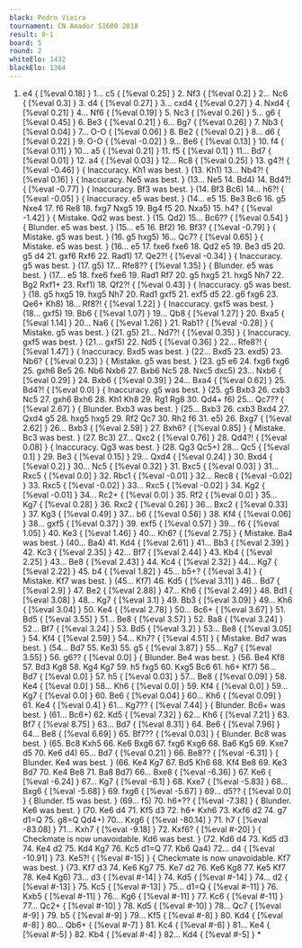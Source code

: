 ```yaml
---
black: Pedro Vieira
tournament: CN Amador S1600 2018
result: 0-1
board: 5
round: 2
whiteElo: 1432
blackElo: 1364
---
```


1. e4 { [%eval 0.18] } 1... c5 { [%eval 0.25] } 2. Nf3 { [%eval 0.2] } 2... Nc6 { [%eval 0.3] } 3. d4 { [%eval 0.27] } 3... cxd4 { [%eval 0.27] } 4. Nxd4 { [%eval 0.21] } 4... Nf6 { [%eval 0.19] } 5. Nc3 { [%eval 0.26] } 5... g6 { [%eval 0.45] } 6. Be3 { [%eval 0.21] } 6... Bg7 { [%eval 0.26] } 7. Nb3 { [%eval 0.04] } 7... O-O { [%eval 0.06] } 8. Be2 { [%eval 0.2] } 8... d6 { [%eval 0.22] } 9. O-O { [%eval -0.02] } 9... Be6 { [%eval 0.13] } 10. f4 { [%eval 0.11] } 10... a5 { [%eval 0.21] } 11. f5 { [%eval 0.1] } 11... Bd7 { [%eval 0.01] } 12. a4 { [%eval 0.03] } 12... Rc8 { [%eval 0.25] } 13. g4?! { [%eval -0.46] } { Inaccuracy. Kh1 was best. } (13. Kh1) 13... Nb4?! { [%eval 0.16] } { Inaccuracy. Ne5 was best. } (13... Ne5 14. Bd4) 14. Bd4?! { [%eval -0.77] } { Inaccuracy. Bf3 was best. } (14. Bf3 Bc6) 14... h6?! { [%eval -0.05] } { Inaccuracy. e5 was best. } (14... e5 15. Be3 Bc6 16. g5 Nxe4 17. f6 Re8 18. fxg7 Nxg5 19. Bg4 f5 20. Nxa5) 15. h4? { [%eval -1.42] } { Mistake. Qd2 was best. } (15. Qd2) 15... Bc6?? { [%eval 0.54] } { Blunder. e5 was best. } (15... e5 16. Bf2) 16. Bf3? { [%eval -0.79] } { Mistake. g5 was best. } (16. g5 hxg5) 16... Qc7? { [%eval 0.65] } { Mistake. e5 was best. } (16... e5 17. fxe6 fxe6 18. Qd2 e5 19. Be3 d5 20. g5 d4 21. gxf6 Rxf6 22. Rad1) 17. Qe2?! { [%eval -0.34] } { Inaccuracy. g5 was best. } (17. g5) 17... Rfe8?? { [%eval 1.35] } { Blunder. e5 was best. } (17... e5 18. fxe6 fxe6 19. Rad1 Rf7 20. g5 hxg5 21. hxg5 Nh7 22. Bg2 Rxf1+ 23. Rxf1) 18. Qf2?! { [%eval 0.43] } { Inaccuracy. g5 was best. } (18. g5 hxg5 19. hxg5 Nh7 20. Rad1 gxf5 21. exf5 d5 22. g6 fxg6 23. Qe6+ Kh8) 18... Rf8?! { [%eval 1.22] } { Inaccuracy. gxf5 was best. } (18... gxf5) 19. Bb6 { [%eval 1.07] } 19... Qb8 { [%eval 1.27] } 20. Bxa5 { [%eval 1.14] } 20... Na6 { [%eval 1.26] } 21. Rab1? { [%eval -0.28] } { Mistake. g5 was best. } (21. g5) 21... Nd7?! { [%eval 0.35] } { Inaccuracy. gxf5 was best. } (21... gxf5) 22. Nd5 { [%eval 0.36] } 22... Rfe8?! { [%eval 1.47] } { Inaccuracy. Bxd5 was best. } (22... Bxd5 23. exd5) 23. Nb6? { [%eval 0.23] } { Mistake. g5 was best. } (23. g5 e6 24. fxg6 fxg6 25. gxh6 Be5 26. Nb6 Nxb6 27. Bxb6 Nc5 28. Nxc5 dxc5) 23... Nxb6 { [%eval 0.29] } 24. Bxb6 { [%eval 0.39] } 24... Bxa4 { [%eval 0.62] } 25. Bd4?! { [%eval 0.0] } { Inaccuracy. g5 was best. } (25. g5 Bxb3 26. cxb3 Nc5 27. gxh6 Bxh6 28. Kh1 Kh8 29. Rg1 Rg8 30. Qd4+ f6) 25... Qc7?? { [%eval 2.67] } { Blunder. Bxb3 was best. } (25... Bxb3 26. cxb3 Bxd4 27. Qxd4 g5 28. hxg5 hxg5 29. Rf2 Qc7 30. Rh2 f6 31. e5) 26. Bxg7 { [%eval 2.62] } 26... Bxb3 { [%eval 2.59] } 27. Bxh6? { [%eval 0.85] } { Mistake. Bc3 was best. } (27. Bc3) 27... Qxc2 { [%eval 0.76] } 28. Qd4?! { [%eval 0.08] } { Inaccuracy. Qg3 was best. } (28. Qg3 Qc5+) 28... Qc5 { [%eval 0.1] } 29. Be3 { [%eval 0.15] } 29... Qxd4 { [%eval 0.24] } 30. Bxd4 { [%eval 0.2] } 30... Nc5 { [%eval 0.32] } 31. Bxc5 { [%eval 0.03] } 31... Rxc5 { [%eval 0.0] } 32. Rbc1 { [%eval -0.01] } 32... Rec8 { [%eval -0.02] } 33. Rxc5 { [%eval -0.02] } 33... Rxc5 { [%eval -0.02] } 34. Kg2 { [%eval -0.01] } 34... Rc2+ { [%eval 0.0] } 35. Rf2 { [%eval 0.0] } 35... Kg7 { [%eval 0.28] } 36. Rxc2 { [%eval 0.26] } 36... Bxc2 { [%eval 0.33] } 37. Kg3 { [%eval 0.49] } 37... b6 { [%eval 0.56] } 38. Kf4 { [%eval 0.06] } 38... gxf5 { [%eval 0.37] } 39. exf5 { [%eval 0.57] } 39... f6 { [%eval 1.05] } 40. Ke3 { [%eval 1.46] } 40... Kh6? { [%eval 2.75] } { Mistake. Ba4 was best. } (40... Ba4) 41. Kd4 { [%eval 2.61] } 41... Bb3 { [%eval 2.39] } 42. Kc3 { [%eval 2.35] } 42... Bf7 { [%eval 2.44] } 43. Kb4 { [%eval 2.25] } 43... Be8 { [%eval 2.43] } 44. Kc4 { [%eval 2.32] } 44... Kg7 { [%eval 2.22] } 45. b4 { [%eval 1.82] } 45... b5+? { [%eval 3.4] } { Mistake. Kf7 was best. } (45... Kf7) 46. Kd5 { [%eval 3.11] } 46... Bd7 { [%eval 2.9] } 47. Be2 { [%eval 2.88] } 47... Kh6 { [%eval 2.49] } 48. Bd1 { [%eval 3.08] } 48... Kg7 { [%eval 3.1] } 49. Bb3 { [%eval 3.09] } 49... Kh6 { [%eval 3.04] } 50. Ke4 { [%eval 2.78] } 50... Bc6+ { [%eval 3.67] } 51. Bd5 { [%eval 3.55] } 51... Be8 { [%eval 3.57] } 52. Ba8 { [%eval 3.24] } 52... Bf7 { [%eval 3.24] } 53. Bd5 { [%eval 3.2] } 53... Be8 { [%eval 3.05] } 54. Kf4 { [%eval 2.59] } 54... Kh7? { [%eval 4.51] } { Mistake. Bd7 was best. } (54... Bd7 55. Ke3) 55. g5 { [%eval 3.87] } 55... Kg7 { [%eval 3.55] } 56. g6?? { [%eval 0.0] } { Blunder. Be4 was best. } (56. Be4 Kf8 57. Bd3 Kg8 58. Kg4 Kg7 59. h5 fxg5 60. Kxg5 Bc6 61. h6+ Kf7) 56... Bd7 { [%eval 0.0] } 57. h5 { [%eval 0.03] } 57... Be8 { [%eval 0.09] } 58. Ke4 { [%eval 0.0] } 58... Kh6 { [%eval 0.0] } 59. Kf4 { [%eval 0.0] } 59... Kg7 { [%eval 0.0] } 60. Be6 { [%eval 0.04] } 60... Kh6 { [%eval 0.09] } 61. Ke4 { [%eval 0.4] } 61... Kg7?? { [%eval 7.44] } { Blunder. Bc6+ was best. } (61... Bc6+) 62. Kd5 { [%eval 7.32] } 62... Kh6 { [%eval 7.21] } 63. Bf7 { [%eval 8.75] } 63... Bd7 { [%eval 8.31] } 64. Be6 { [%eval 7.96] } 64... Be8 { [%eval 6.69] } 65. Bf7?? { [%eval 0.03] } { Blunder. Bc8 was best. } (65. Bc8 Kxh5 66. Ke6 Bxg6 67. fxg6 Kxg6 68. Ba6 Kg5 69. Kxe7 d5 70. Ke6 d4) 65... Bd7 { [%eval 0.21] } 66. Be8?? { [%eval -6.31] } { Blunder. Ke4 was best. } (66. Ke4 Kg7 67. Bd5 Kh6 68. Kf4 Be8 69. Ke3 Bd7 70. Ke4 Be8 71. Ba8 Bd7) 66... Bxe8 { [%eval -6.36] } 67. Ke6 { [%eval -6.24] } 67... Kg7 { [%eval -6.1] } 68. Kxe7 { [%eval -5.83] } 68... Bxg6 { [%eval -5.68] } 69. fxg6 { [%eval -5.67] } 69... d5?? { [%eval 0.0] } { Blunder. f5 was best. } (69... f5) 70. h6+?? { [%eval -7.38] } { Blunder. Ke6 was best. } (70. Ke6 d4 71. Kf5 d3 72. h6+ Kxh6 73. Kxf6 d2 74. g7 d1=Q 75. g8=Q Qd4+) 70... Kxg6 { [%eval -80.14] } 71. h7 { [%eval -83.08] } 71... Kxh7 { [%eval -9.18] } 72. Kxf6? { [%eval #-20] } { Checkmate is now unavoidable. Kd6 was best. } (72. Kd6 d4 73. Kd5 d3 74. Ke4 d2 75. Kd4 Kg7 76. Kc5 d1=Q 77. Kb6 Qa4) 72... d4 { [%eval -10.91] } 73. Ke5?! { [%eval #-15] } { Checkmate is now unavoidable. Kf7 was best. } (73. Kf7 d3 74. Ke6 Kg7 75. Ke7 d2 76. Ke6 Kg8 77. Ke5 Kf7 78. Ke4 Kg6) 73... d3 { [%eval #-14] } 74. Kd5 { [%eval #-14] } 74... d2 { [%eval #-13] } 75. Kc5 { [%eval #-13] } 75... d1=Q { [%eval #-11] } 76. Kxb5 { [%eval #-11] } 76... Kg6 { [%eval #-11] } 77. Kc6 { [%eval #-11] } 77... Qc2+ { [%eval #-10] } 78. Kd5 { [%eval #-10] } 78... Qc7 { [%eval #-9] } 79. b5 { [%eval #-9] } 79... Kf5 { [%eval #-8] } 80. Kd4 { [%eval #-8] } 80... Qb6+ { [%eval #-7] } 81. Kc4 { [%eval #-6] } 81... Ke4 { [%eval #-5] } 82. Kb4 { [%eval #-4] } 82... Kd4 { [%eval #-5] } *
